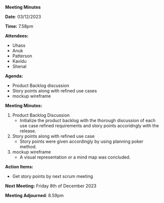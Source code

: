 **Meeting Minutes**

**Date**: 03/12/2023

**Time:** 7.58pm 



**Attendees:**
- Uhass
- Anuk
- Patterson
- Kavidu
- Shenal 



**Agenda:**

- Product Backlog discussion
- Story points along with refined use cases
- mockup wireframe



**Meeting Minutes:**

1. Product Backlog Discussion
    * Initialize the product backlog with the thorough discussion of each use case refined requirements and story points accoridngly with the release.
2. Story points along with refined use case
    * Story points were given accordingly by using planning poker method.
3. mockup wireframe
    * A visual representation or a mind map was concluded.




**Action Items:**

- Get story points by next scrum meeting



**Next Meeting:** Friday 8th of December 2023 



**Meeting Adjourned**: 8.59pm 

